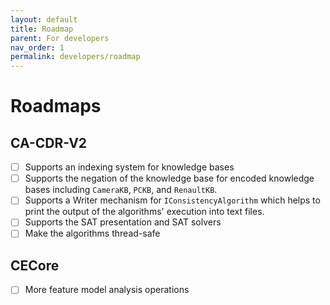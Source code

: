 ```yaml
---
layout: default
title: Roadmap
parent: For developers
nav_order: 1
permalink: developers/roadmap
---
```


# Roadmaps

## **CA-CDR-V2**

- [ ] Supports an indexing system for knowledge bases
- [ ] Supports the negation of the knowledge base for encoded knowledge bases including `CameraKB`, `PCKB`, and `RenaultKB`.
- [ ] Supports a Writer mechanism for `IConsistencyAlgorithm` which helps to print the output of the algorithms' execution into text files.
- [ ] Supports the SAT presentation and SAT solvers
- [ ] Make the algorithms thread-safe

## **CECore**

- [ ] More feature model analysis operations